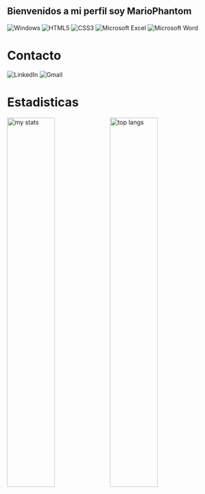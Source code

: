 ## Bienvenidos a mi perfil soy MarioPhantom
![Windows](https://img.shields.io/badge/Windows-0078D6?style=for-the-badge&logo=windows&logoColor=white) ![HTML5](https://img.shields.io/badge/html5-%23E34F26.svg?style=for-the-badge&logo=html5&logoColor=white)
 ![CSS3](https://img.shields.io/badge/css3-%231572B6.svg?style=for-the-badge&logo=css3&logoColor=white) ![Microsoft Excel](https://img.shields.io/badge/Microsoft_Excel-217346?style=for-the-badge&logo=microsoft-excel&logoColor=white) ![Microsoft Word](https://img.shields.io/badge/Microsoft_Word-2B579A?style=for-the-badge&logo=microsoft-word&logoColor=white) 


# Contacto
![LinkedIn](https://img.shields.io/badge/linkedin-%230077B5.svg?style=for-the-badge&logo=linkedin&logoColor=white) ![Gmail](https://img.shields.io/badge/Gmail-D14836?style=for-the-badge&logo=gmail&logoColor=white) 

# Estadisticas
<img alt="my stats" align="left" width="47%"  src="https://github-readme-stats.vercel.app/api?username=MarioPhantom10&theme=tokyonight&show_icons=true" />
<img alt="top langs" align="left" width="47%" src="https://github-readme-stats.vercel.app/api/top-langs/?username=MarioPhantom10&theme=tokyonight&layout=compact" />

 
